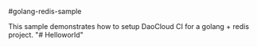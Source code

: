 #golang-redis-sample

This sample demonstrates how to setup DaoCloud CI for a golang + redis project.
"# Helloworld" 
